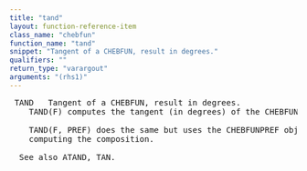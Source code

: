 ```yaml
---
title: "tand"
layout: function-reference-item
class_name: "chebfun"
function_name: "tand"
snippet: "Tangent of a CHEBFUN, result in degrees."
qualifiers: ""
return_type: "varargout"
arguments: "(rhs1)"
---
```


<pre class="help-text"> TAND   Tangent of a CHEBFUN, result in degrees.
    TAND(F) computes the tangent (in degrees) of the CHEBFUN F.
 
    TAND(F, PREF) does the same but uses the CHEBFUNPREF object PREF when
    computing the composition.
 
  See also ATAND, TAN.
</pre>